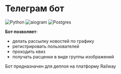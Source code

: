 # Телеграм бот
![Python](https://img.shields.io/badge/Python-3.11-blue)
![aiogram](https://img.shields.io/badge/Telegram-aiogram-succes)
![Postgres](https://img.shields.io/badge/Database-postgreSQL-yellow)


**Бот позволяет**:
- делать рассылку новостей по графику
- регистрировать пользователей
- проходить квиз
- получать расценки в виде группы изображений

Бот предназначен для деплоя на платформу Railway
